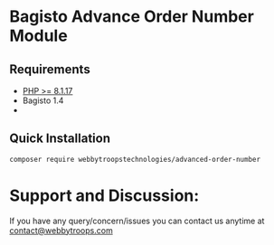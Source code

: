 # Bagisto Advance Order Number Module

## Requirements
- [PHP >= 8.1.17](http://php.net/)
- Bagisto 1.4
- 
## Quick Installation

```bash
composer require webbytroopstechnologies/advanced-order-number
```
#  Support and Discussion:
If you have any query/concern/issues you can contact us anytime at
contact@webbytroops.com
